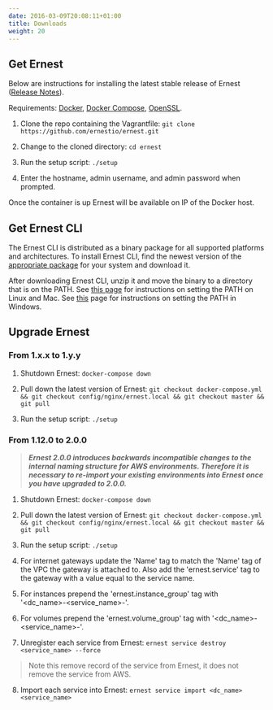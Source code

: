```yaml
---
date: 2016-03-09T20:08:11+01:00
title: Downloads
weight: 20
---
```


## Get Ernest
Below are instructions for installing the latest stable release of Ernest ([Release Notes](https://github.com/ernestio/ernest/releases)).

Requirements: [Docker](https://docs.docker.com/engine/installation/), [Docker Compose](https://docs.docker.com/compose/install/), [OpenSSL](https://www.openssl.org).

1. Clone the repo containing the Vagrantfile: `git clone https://github.com/ernestio/ernest.git`

2. Change to the cloned directory: `cd ernest`

3. Run the setup script: `./setup`

4. Enter the hostname, admin username, and admin password when prompted.

Once the container is up Ernest will be available on IP of the Docker host.

## Get Ernest CLI
The Ernest CLI is distributed as a binary package for all supported platforms and architectures. To install Ernest CLI, find the newest version of the [appropriate package](https://github.com/ErnestIO/ernest-cli/releases) for your system and download it.

After downloading Ernest CLI, unzip it and move the binary to a directory that is on the PATH. See [this page](http://stackoverflow.com/questions/14637979/how-to-permanently-set-path-on-linux) for instructions on setting the PATH on Linux and Mac. See [this](http://stackoverflow.com/questions/1618280/where-can-i-set-path-to-make-exe-on-windows) page for instructions on setting the PATH in Windows.

## Upgrade Ernest

### From 1.x.x to 1.y.y

1. Shutdown Ernest: `docker-compose down`

2. Pull down the latest version of Ernest: `git checkout docker-compose.yml && git checkout config/nginx/ernest.local && git checkout master && git pull`

3. Run the setup script: `./setup`

### From 1.12.0 to 2.0.0

> ***Ernest 2.0.0 introduces backwards incompatible changes to the internal naming structure for AWS environments. Therefore it is necessary to re-import your existing environments into Ernest once you have upgraded to 2.0.0.***

1. Shutdown Ernest: `docker-compose down`

2. Pull down the latest version of Ernest: `git checkout docker-compose.yml && git checkout config/nginx/ernest.local && git checkout master && git pull`

3. Run the setup script: `./setup`

4. For internet gateways update the 'Name' tag to match the 'Name' tag of the VPC the gateway is attached to. Also add the 'ernest.service' tag to the gateway with a value equal to the service name.

5. For instances prepend the 'ernest.instance_group' tag with '<dc_name>-<service_name>-'.

6. For volumes prepend the 'ernest.volume_group' tag with '<dc_name>-<service_name>-'.

7. Unregister each service from Ernest: `ernest service destroy <service_name> --force`

> Note this remove record of the service from Ernest, it does not remove the service from AWS.

8. Import each service into Ernest: `ernest service import <dc_name> <service_name>`